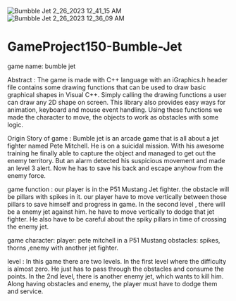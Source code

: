 ![Bumbble Jet 2_26_2023 12_41_15 AM](https://user-images.githubusercontent.com/102303488/221374298-4e47609e-7bd2-4459-945f-e1ea810f0fa5.png)
![Bumbble Jet 2_26_2023 12_36_09 AM](https://user-images.githubusercontent.com/102303488/221374225-5f700919-1e92-4975-b08b-5f97dc011c04.png)
# GameProject150-Bumble-Jet
game name: bumble jet

Abstract :
The game is made with C++ language with an iGraphics.h header file contains some drawing functions that can be used to draw basic graphical shapes in Visual C++. Simply calling the drawing functions a user can draw any 2D shape on screen. This library also provides easy ways for animation, keyboard and mouse event handling. Using these functions we made the character to move, the objects to work as obstacles with some logic. 

Origin Story of game : Bumble jet is an arcade game that is all about a jet fighter named Pete Mitchell. He is on a suicidal mission. With his awesome training he finally able to capture the object and managed to get out the enemy territory. But an alarm detected his suspicious movement and made an level 3 alert. Now he has to save his back and escape anyhow from the enemy force. 

game function : our player is in the P51 Mustang Jet fighter. the obstacle will  be pillars with spikes in it. our player have to move vertically between those pillars to save himself and progress in game. In the second level , there will be a enemy jet against him. he have to move vertically to dodge that jet fighter. He also have to be careful about the spiky pillars in  time of crossing  the enemy jet.

game character: player: pete mitchell in a P51 Mustang
obstacles: spikes, thorns ,enemy with another jet fighter. 

level :
In this game there are two levels. In the first level where the difficulty is almost zero. He just has to pass through the obstacles and consume the points. In the 2nd level, there is another enemy jet, which wants to kill him. 
Along having obstacles and enemy, the player must have to dodge them and service.
